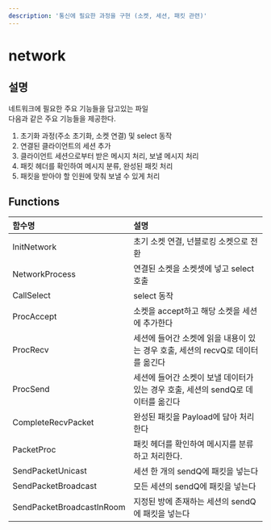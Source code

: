 ```yaml
---
description: '통신에 필요한 과정을 구현 (소켓, 세션, 패킷 관련)'
---
```


# network

## 설명

네트워크에 필요한 주요 기능들을 담고있는 파일  
다음과 같은 주요 기능들을 제공한다.  
  
1. 초기화 과정\(주소 초기화, 소켓 연결\) 및 select 동작  
2. 연결된 클라이언트의 세션 추가  
3. 클라이언트 세션으로부터 받은 메시지 처리, 보낼 메시지 처리  
4. 패킷 헤더를 확인하여 메시지 분류, 완성된 패킷 처리   
5. 패킷을 받아야 할 인원에 맞춰 보낼 수 있게 처리

## Functions

| 함수명 | 설명 |
| :--- | :--- |
| InitNetwork | 초기 소켓 연결, 넌블로킹 소켓으로 전환 |
| NetworkProcess | 연결된 소켓을 소켓셋에 넣고 select 호출 |
| CallSelect | select 동작 |
| ProcAccept | 소켓을 accept하고 해당 소켓을 세션에 추가한다 |
| ProcRecv | 세션에 들어간 소켓에 읽을 내용이 있는 경우 호출, 세션의 recvQ로 데이터를 옮긴다 |
| ProcSend | 세션에 들어간 소켓이 보낼 데이터가 있는 경우 호출, 세션의 sendQ로 데이터를 옮긴다 |
| CompleteRecvPacket | 완성된 패킷을 Payload에 담아 처리한다 |
| PacketProc |  패킷 헤더를 확인하여 메시지를 분류하고 처리한다. |
| SendPacketUnicast | 세션 한 개의 sendQ에 패킷을 넣는다 |
| SendPacketBroadcast | 모든 세션의 sendQ에 패킷을 넣는다 |
| SendPacketBroadcastInRoom | 지정된 방에 존재하는 세션의 sendQ에 패킷을 넣는다 |





